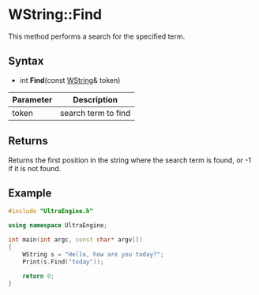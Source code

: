 # WString::Find #
This method performs a search for the specified term.

## Syntax ##
- int **Find**(const [WString](WString.md)& token)

| Parameter | Description |
| --- | --- |
| token | search term to find |

## Returns ##
Returns the first position in the string where the search term is found, or -1 if it is not found.

## Example

```c++
#include "UltraEngine.h"

using namespace UltraEngine;

int main(int argc, const char* argv[])
{
    WString s = "Hello, how are you today?";
    Print(s.Find("today"));

    return 0;
}
```
